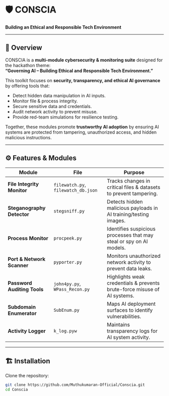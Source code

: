 # 🛡️   CONSCIA
**Building an Ethical and Responsible Tech Environment**

---

## 📌 Overview
CONSCIA is a **multi-module cybersecurity & monitoring suite** designed for the hackathon theme:  
**“Governing AI – Building Ethical and Responsible Tech Environment.”**

This toolkit focuses on **security, transparency, and ethical AI governance** by offering tools that:  
- Detect hidden data manipulation in AI inputs.  
- Monitor file & process integrity.  
- Secure sensitive data and credentials.  
- Audit network activity to prevent misuse.  
- Provide red-team simulations for resilience testing.  

Together, these modules promote **trustworthy AI adoption** by ensuring AI systems are protected from tampering, unauthorized access, and hidden malicious instructions.

---

## ⚙️ Features & Modules

| Module | File | Purpose |
|--------|------|---------|
| **File Integrity Monitor** | `filewatch.py`, `filewatch_db.json` | Tracks changes in critical files & datasets to prevent tampering. |
| **Steganography Detector** | `stegsniff.py` | Detects hidden malicious payloads in AI training/testing images. |
| **Process Monitor** | `procpeek.py` | Identifies suspicious processes that may steal or spy on AI models. |
| **Port & Network Scanner** | `pyporter.py` | Monitors unauthorized network activity to prevent data leaks. |
| **Password Auditing Tools** | `john4py.py`, `WPass_Recon.py` | Highlights weak credentials & prevents brute-force misuse of AI systems. |
| **Subdomain Enumerator** | `SubEnum.py` | Maps AI deployment surfaces to identify vulnerabilities. |
| **Activity Logger** | `k_log.pyw` | Maintains transparency logs for AI system activity. |

---

## 🏗️ Installation

Clone the repository:
```bash
git clone https://github.com/Muthukumaran-Official/Conscia.git
cd Conscia
